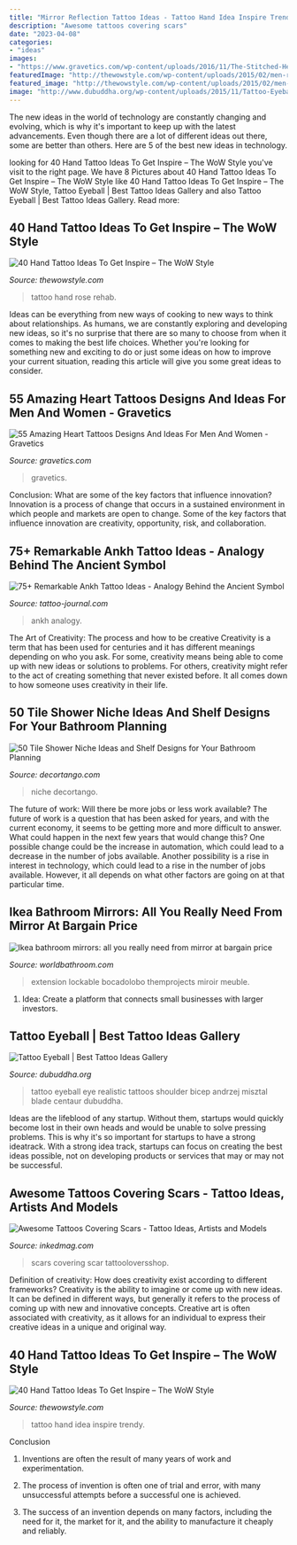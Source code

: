 ```yaml
---
title: "Mirror Reflection Tattoo Ideas - Tattoo Hand Idea Inspire Trendy"
description: "Awesome tattoos covering scars"
date: "2023-04-08"
categories:
- "ideas"
images:
- "https://www.gravetics.com/wp-content/uploads/2016/11/The-Stitched-Heart.jpg"
featuredImage: "http://thewowstyle.com/wp-content/uploads/2015/02/men-rose-hand-tattoo.jpg"
featured_image: "http://thewowstyle.com/wp-content/uploads/2015/02/men-rose-hand-tattoo.jpg"
image: "http://www.dubuddha.org/wp-content/uploads/2015/11/Tattoo-Eyeball.jpg"
---
```



The new ideas in the world of technology are constantly changing and evolving, which is why it's important to keep up with the latest advancements. Even though there are a lot of different ideas out there, some are better than others. Here are 5 of the best new ideas in technology.

	

		
looking for 40 Hand Tattoo Ideas To Get Inspire – The WoW Style you've visit to the right page. We have 8 Pictures about 40 Hand Tattoo Ideas To Get Inspire – The WoW Style like 40 Hand Tattoo Ideas To Get Inspire – The WoW Style, Tattoo Eyeball | Best Tattoo Ideas Gallery and also Tattoo Eyeball | Best Tattoo Ideas Gallery. Read more:
		
    
## 40 Hand Tattoo Ideas To Get Inspire – The WoW Style

<img loading=lazy src="http://thewowstyle.com/wp-content/uploads/2015/02/men-rose-hand-tattoo.jpg" onerror="this.onerror=null;this.src='https://tse1.mm.bing.net/th?id=OIP.wLTCRb0B8JfZe4DalYcwQwHaJ4&amp;pid=15.1';" alt="40 Hand Tattoo Ideas To Get Inspire – The WoW Style">

_Source: thewowstyle.com_

>tattoo hand rose rehab. 

	

Ideas can be everything from new ways of cooking to new ways to think about relationships. As humans, we are constantly exploring and developing new ideas, so it's no surprise that there are so many to choose from when it comes to making the best life choices. Whether you're looking for something new and exciting to do or just some ideas on how to improve your current situation, reading this article will give you some great ideas to consider.

    
## 55 Amazing Heart Tattoos Designs And Ideas For Men And Women - Gravetics

<img loading=lazy src="https://www.gravetics.com/wp-content/uploads/2016/11/The-Stitched-Heart.jpg" onerror="this.onerror=null;this.src='https://tse1.mm.bing.net/th?id=OIP.VGnBGRcN2yOZgos8ux-_hwHaJ4&amp;pid=15.1';" alt="55 Amazing Heart Tattoos Designs And Ideas For Men And Women - Gravetics">

_Source: gravetics.com_

>gravetics. 

	

Conclusion: What are some of the key factors that influence innovation?
Innovation is a process of change that occurs in a sustained environment in which people and markets are open to change. Some of the key factors that influence innovation are creativity, opportunity, risk, and collaboration.

    
## 75+ Remarkable Ankh Tattoo Ideas - Analogy Behind The Ancient Symbol

<img loading=lazy src="https://tattoo-journal.com/wp-content/uploads/2016/08/Ankh-Tattoo_-11.jpg" onerror="this.onerror=null;this.src='https://tse1.mm.bing.net/th?id=OIP.Vsb-tGZibF__K6fsINJpWAHaJQ&amp;pid=15.1';" alt="75+ Remarkable Ankh Tattoo Ideas - Analogy Behind the Ancient Symbol">

_Source: tattoo-journal.com_

>ankh analogy. 

	

The Art of Creativity: The process and how to be creative
Creativity is a term that has been used for centuries and it has different meanings depending on who you ask. For some, creativity means being able to come up with new ideas or solutions to problems. For others, creativity might refer to the act of creating something that never existed before. It all comes down to how someone uses creativity in their life.

    
## 50 Tile Shower Niche Ideas And Shelf Designs For Your Bathroom Planning

<img loading=lazy src="https://decortango.com/wp-content/uploads/2021/02/tile-shower-niche-13-600x924.jpg" onerror="this.onerror=null;this.src='https://tse3.mm.bing.net/th?id=OIP.yLcU-gDBqsWuwgNto_TG-QHaLZ&amp;pid=15.1';" alt="50 Tile Shower Niche Ideas and Shelf Designs for Your Bathroom Planning">

_Source: decortango.com_

>niche decortango. 

	

The future of work: Will there be more jobs or less work available?
The future of work is a question that has been asked for years, and with the current economy, it seems to be getting more and more difficult to answer. What could happen in the next few years that would change this? One possible change could be the increase in automation, which could lead to a decrease in the number of jobs available. Another possibility is a rise in interest in technology, which could lead to a rise in the number of jobs available. However, it all depends on what other factors are going on at that particular time.

    
## Ikea Bathroom Mirrors: All You Really Need From Mirror At Bargain Price

<img loading=lazy src="https://worldbathroom.com/wp-content/uploads/2016/06/10-11.jpg" onerror="this.onerror=null;this.src='https://tse3.mm.bing.net/th?id=OIP.34glA_BtZ5qZyU4yNtxHKwHaFj&amp;pid=15.1';" alt="Ikea bathroom mirrors: all you really need from mirror at bargain price">

_Source: worldbathroom.com_

>extension lockable bocadolobo themprojects miroir meuble. 

	

1. Idea: Create a platform that connects small businesses with larger investors.

    
## Tattoo Eyeball | Best Tattoo Ideas Gallery

<img loading=lazy src="http://www.dubuddha.org/wp-content/uploads/2015/11/Tattoo-Eyeball.jpg" onerror="this.onerror=null;this.src='https://tse1.mm.bing.net/th?id=OIP.VX2eATm1xj_U_jdhsWKOdQHaHa&amp;pid=15.1';" alt="Tattoo Eyeball | Best Tattoo Ideas Gallery">

_Source: dubuddha.org_

>tattoo eyeball eye realistic tattoos shoulder bicep andrzej misztal blade centaur dubuddha. 

	

Ideas are the lifeblood of any startup. Without them, startups would quickly become lost in their own heads and would be unable to solve pressing problems. This is why it's so important for startups to have a strong ideatrack. With a strong idea track, startups can focus on creating the best ideas possible, not on developing products or services that may or may not be successful.

    
## Awesome Tattoos Covering Scars - Tattoo Ideas, Artists And Models

<img loading=lazy src="https://www.inkedmag.com/.image/c_limit%2Ccs_srgb%2Cq_auto:good%2Cw_700/MTU5MDMzMDk4Nzc1NTA0NjY0/scar-tattoo-rose.png" onerror="this.onerror=null;this.src='https://tse4.mm.bing.net/th?id=OIP.im60sqyKdi4TeoBoXq2uYQHaHI&amp;pid=15.1';" alt="Awesome Tattoos Covering Scars - Tattoo Ideas, Artists and Models">

_Source: inkedmag.com_

>scars covering scar tattooloversshop. 

	

Definition of creativity: How does creativity exist according to different frameworks?
Creativity is the ability to imagine or come up with new ideas. It can be defined in different ways, but generally it refers to the process of coming up with new and innovative concepts. Creative art is often associated with creativity, as it allows for an individual to express their creative ideas in a unique and original way.

    
## 40 Hand Tattoo Ideas To Get Inspire – The WoW Style

<img loading=lazy src="http://thewowstyle.com/wp-content/uploads/2015/02/hand_tattoo_22_by_gedash.jpg" onerror="this.onerror=null;this.src='https://tse4.mm.bing.net/th?id=OIP.Nu_J1CDfg5f0FZcETRKBWgHaLH&amp;pid=15.1';" alt="40 Hand Tattoo Ideas To Get Inspire – The WoW Style">

_Source: thewowstyle.com_

>tattoo hand idea inspire trendy. 

	

Conclusion
1. Inventions are often the result of many years of work and experimentation.
2. The process of invention is often one of trial and error, with many unsuccessful attempts before a successful one is achieved.

3. The success of an invention depends on many factors, including the need for it, the market for it, and the ability to manufacture it cheaply and reliably.

